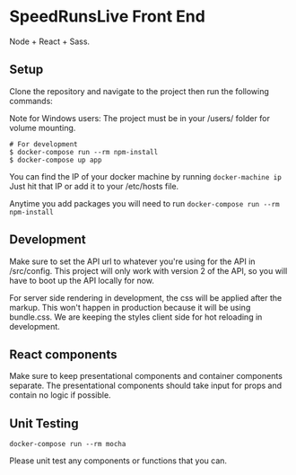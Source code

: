 SpeedRunsLive Front End
=======================

Node + React + Sass.

Setup
-----

Clone the repository and navigate to the project then run the following commands:

Note for Windows users: The project must be in your /users/ folder for volume mounting.

```Shell
# For development
$ docker-compose run --rm npm-install
$ docker-compose up app
```

You can find the IP of your docker machine by running `docker-machine ip`
Just hit that IP or add it to your /etc/hosts file.

Anytime you add packages you will need to run `docker-compose run --rm npm-install`

Development
-----------

Make sure to set the API url to whatever you're using for the API in /src/config. This project will only work with version 2 of the API, so you will have to boot up the API locally for now.

For server side rendering in development, the css will be applied after the markup. This won't happen in production because it will be using bundle.css. We are keeping the styles client side for hot reloading in development.

React components
----------------

Make sure to keep presentational components and container components separate. The presentational components should take input for props and contain no logic if possible.

Unit Testing
------------

`docker-compose run --rm mocha`

Please unit test any components or functions that you can.